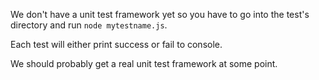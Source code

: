 We don't have a unit test framework yet so you have to go into the test's directory
and run `node mytestname.js`.

Each test will either print success or fail to console.

We should probably get a real unit test framework at some point.